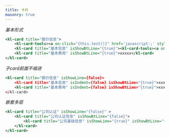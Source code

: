 ```yaml
---
title: 卡片
masonry: true
---
```


<!-- demo_start -->
*基本形式*

<div class="m-example"></div>

```xml
<kl-card title="报价信息">
    <kl-card-tools><a on-click="{this.test()}" href='javascript:;' style='font-size: 12px'>点击跳转</a></kl-card-tools>
    <kl-card title="基本信息" isShowBtLine="{true}"><kl-card-tools><a on-click="{this.test()}" href='javascript:;' style='font-size: 12px'>点击跳转</a></kl-card-tools>xxxxx</kl-card>
    <kl-card title="基本费用" isShowBtLine="{true}">xxxxx</kl-card>
</kl-card>
```
<!-- demo_end -->

<!-- demo_start -->
*子card前面不缩进*

<div class="m-example"></div>

```xml
<kl-card title="报价信息" isShowLine={false}>
    <kl-card title="基本信息" isIndent={false} isShowBtLine="{true}">xxxxx</kl-card>
    <kl-card title="基本费用" isIndent={false} isShowBtLine="{true}">xxxxx</kl-card>
</kl-card>
```
<!-- demo_end -->

<!-- demo_start -->
*嵌套多层*

<div class="m-example"></div>

```xml
<kl-card title="公司认证" isShowLine="{false}" >
    <kl-card title="公司认证信息" isShowBtLine="{false}">
        <kl-card title="公司基础信息" isShowLine="{true}" isShowBtLine="{false}">xxxxx</kl-card>
    </kl-card>
</kl-card>
```
<!-- demo_end -->
